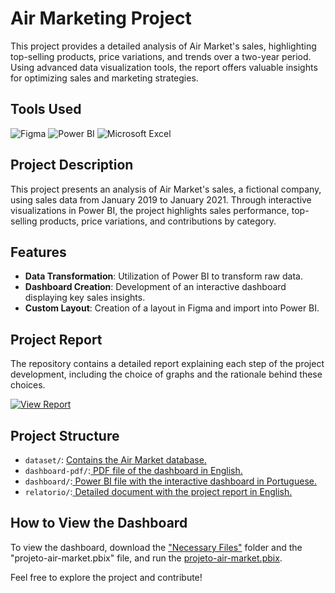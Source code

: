 # Air Marketing Project

This project provides a detailed analysis of Air Market's sales, highlighting top-selling products, price variations, and trends over a two-year period. Using advanced data visualization tools, the report offers valuable insights for optimizing sales and marketing strategies.

## Tools Used
![Figma](https://img.shields.io/badge/-Figma-F24E1E?style=for-the-badge&logo=figma&logoColor=white)
![Power BI](https://img.shields.io/badge/-Power%20BI-F2C811?style=for-the-badge&logo=power-bi&logoColor=black)
![Microsoft Excel](https://img.shields.io/badge/-Microsoft%20Excel-217346?style=for-the-badge&logo=microsoft-excel&logoColor=white)

## Project Description
This project presents an analysis of Air Market's sales, a fictional company, using sales data from January 2019 to January 2021. Through interactive visualizations in Power BI, the project highlights sales performance, top-selling products, price variations, and contributions by category.

## Features
- **Data Transformation**: Utilization of Power BI to transform raw data.
- **Dashboard Creation**: Development of an interactive dashboard displaying key sales insights.
- **Custom Layout**: Creation of a layout in Figma and import into Power BI.

## Project Report
The repository contains a detailed report explaining each step of the project development, including the choice of graphs and the rationale behind these choices.

<a href='https://github.com/robertdouglasaimon/Ciencia-De-Dados-EFG/blob/main/Ingles-aplicado-a-Ciencia-de-Dados-EFG-2024/projeto-air-market/projeto-air-market-documentation.pdf' target='_blank'>![View Report](https://img.shields.io/badge/View-Report-blue)</a>

## Project Structure
- `dataset/`: <a href="https://github.com/robertdouglasaimon/Ciencia-De-Dados-EFG/blob/main/Ingles-aplicado-a-Ciencia-de-Dados-EFG-2024/projeto-air-market/~%24BaseDados%2B-%2BP1.xlsx" target='_blank'>Contains the Air Market database.</a>
- `dashboard-pdf/`:<a href="https://github.com/robertdouglasaimon/Ciencia-De-Dados-EFG/blob/main/Ingles-aplicado-a-Ciencia-de-Dados-EFG-2024/projeto-air-market/projeto-air-market-dashboard%20(ENG).pdf" target='_blank'> PDF file of the dashboard in English.</a>
- `dashboard/`:<a href="https://github.com/robertdouglasaimon/Ciencia-De-Dados-EFG/blob/main/Ingles-aplicado-a-Ciencia-de-Dados-EFG-2024/projeto-air-market/projeto-air-market.pbix" target='_blank'> Power BI file with the interactive dashboard in Portuguese.</a>
- `relatorio/`:<a href="https://github.com/robertdouglasaimon/Ciencia-De-Dados-EFG/blob/main/Ingles-aplicado-a-Ciencia-de-Dados-EFG-2024/projeto-air-market/projeto-air-market-documentation.pdf" target='_blank'> Detailed document with the project report in English.</a>

## How to View the Dashboard
To view the dashboard, download the <a href="https://github.com/robertdouglasaimon/Ciencia-De-Dados-EFG/tree/main/Ingles-aplicado-a-Ciencia-de-Dados-EFG-2024/projeto-air-market/Arquivos%20necess%C3%A1rios" target='_blank'>"Necessary Files"</a> folder and the "projeto-air-market.pbix" file, and run the <a href="https://github.com/robertdouglasaimon/Ciencia-De-Dados-EFG/blob/main/Ingles-aplicado-a-Ciencia-de-Dados-EFG-2024/projeto-air-market/projeto-air-market.pbix" target='_blank'>projeto-air-market.pbix</a>.

Feel free to explore the project and contribute!
